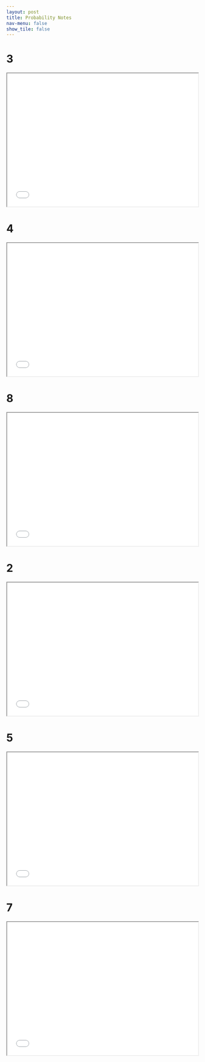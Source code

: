```yaml
---
layout: post
title: Probability Notes
nav-menu: false
show_tile: false
---
```



# 3

<iframe src="/college/Probability/3.pdf"
        style="width: 100%; height: 25em;">
</iframe>

# 4

<iframe src="/college/Probability/4.pdf"
        style="width: 100%; height: 25em;">
</iframe>

# 8

<iframe src="/college/Probability/8.pdf"
        style="width: 100%; height: 25em;">
</iframe>

# 2

<iframe src="/college/Probability/2.pdf"
        style="width: 100%; height: 25em;">
</iframe>

# 5

<iframe src="/college/Probability/5.pdf"
        style="width: 100%; height: 25em;">
</iframe>

# 7

<iframe src="/college/Probability/7.pdf"
        style="width: 100%; height: 25em;">
</iframe>
